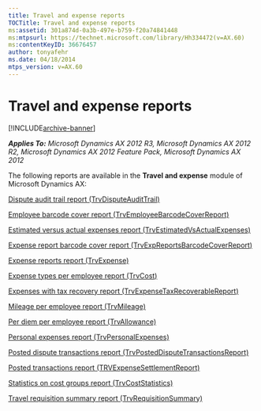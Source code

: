 ```yaml
---
title: Travel and expense reports
TOCTitle: Travel and expense reports
ms:assetid: 301a874d-0a3b-497e-b759-f20a74841448
ms:mtpsurl: https://technet.microsoft.com/library/Hh334472(v=AX.60)
ms:contentKeyID: 36676457
author: tonyafehr
ms.date: 04/18/2014
mtps_version: v=AX.60
---
```


# Travel and expense reports 


[!INCLUDE[archive-banner](includes/archive-banner.md)]


_**Applies To:** Microsoft Dynamics AX 2012 R3, Microsoft Dynamics AX 2012 R2, Microsoft Dynamics AX 2012 Feature Pack, Microsoft Dynamics AX 2012_

The following reports are available in the **Travel and expense** module of Microsoft Dynamics AX:

[Dispute audit trail report (TrvDisputeAuditTrail)](dispute-audit-trail-report-trvdisputeaudittrail.md)

[Employee barcode cover report (TrvEmployeeBarcodeCoverReport)](employee-barcode-cover-report-trvemployeebarcodecoverreport.md)

[Estimated versus actual expenses report (TrvEstimatedVsActualExpenses)](estimated-versus-actual-expenses-report-trvestimatedvsactualexpenses.md)

[Expense report barcode cover report (TrvExpReportsBarcodeCoverReport)](expense-report-barcode-cover-report-trvexpreportsbarcodecoverreport.md)

[Expense reports report (TrvExpense)](expense-reports-report-trvexpense.md)

[Expense types per employee report (TrvCost)](expense-types-per-employee-report-trvcost.md)

[Expenses with tax recovery report (TrvExpenseTaxRecoverableReport)](expenses-with-tax-recovery-report-trvexpensetaxrecoverablereport.md)

[Mileage per employee report (TrvMileage)](mileage-per-employee-report-trvmileage.md)

[Per diem per employee report (TrvAllowance)](per-diem-per-employee-report-trvallowance.md)

[Personal expenses report (TrvPersonalExpenses)](personal-expenses-report-trvpersonalexpenses.md)

[Posted dispute transactions report (TrvPostedDisputeTransactionsReport)](posted-dispute-transactions-report-trvposteddisputetransactionsreport.md)

[Posted transactions report (TRVExpenseSettlementReport)](posted-transactions-report-trvexpensesettlementreport.md)

[Statistics on cost groups report (TrvCostStatistics)](statistics-on-cost-groups-report-trvcoststatistics.md)

[Travel requisition summary report (TrvRequisitionSummary)](travel-requisition-summary-report-trvrequisitionsummary.md)

  


